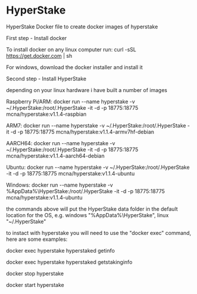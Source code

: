 # HyperStake
HyperStake Docker file to create docker images of hyperstake



First step - Install docker

To install docker on any linux computer run: curl -sSL https://get.docker.com | sh

For windows, download the docker installer and install it


Second step - Install HyperStake

depending on your linux hardware i have built a number of images

Raspberry Pi/ARM: docker run --name hyperstake -v ~/.HyperStake:/root/.HyperStake  -it -d -p 18775:18775 mcna/hyperstake:v1.1.4-raspbian

ARM7: docker run --name hyperstake -v ~/.HyperStake:/root/.HyperStake  -it -d -p 18775:18775 mcna/hyperstake:v1.1.4-armv7hf-debian

AARCH64: docker run --name hyperstake -v ~/.HyperStake:/root/.HyperStake  -it -d -p 18775:18775 mcna/hyperstake:v1.1.4-aarch64-debian

Ubuntu: docker run --name hyperstake -v ~/.HyperStake:/root/.HyperStake  -it -d -p 18775:18775 mcna/hyperstake:v1.1.4-ubuntu

Windows: docker run --name hyperstake -v %AppData%\HyperStake:/root/.HyperStake  -it -d -p 18775:18775 mcna/hyperstake:v1.1.4-ubuntu


the commands above will put the HyperStake data folder in the default location for the OS, e.g. windows "%AppData%\HyperStake", linux "~/.HyperStake"


to instact with hyperstake you will need to use the "docker exec" command, here are some examples:

docker exec hyperstake hyperstaked getinfo

docker exec hyperstake hyperstaked getstakinginfo

docker stop hyperstake

docker start hyperstake
